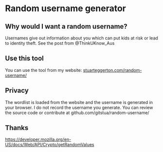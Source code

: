# Random username generator
## Why would I want a random username?
Usernames give out information about you which can put kids at risk or lead to identity theft. See the post from @ThinkUKnow_Aus

## Use this tool
You can use the tool from my website: [stuarteggerton.com/random-username/](https://stuarteggerton.com/random-username/)


## Privacy
The wordlist is loaded from the website and the username is generated in your browser. I do not record the username you generate. You can review the source code or contribute at github.com/gitstua/random-username/

## Thanks
https://developer.mozilla.org/en-US/docs/Web/API/Crypto/getRandomValues
